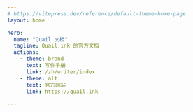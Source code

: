 ```yaml
---
# https://vitepress.dev/reference/default-theme-home-page
layout: home

hero:
  name: "Quail 文档"
  tagline: Quail.ink 的官方文档
  actions:
    - theme: brand
      text: 写作手册
      link: /zh/writer/index
    - theme: alt
      text: 官方网站
      link: https://quail.ink

---
```


